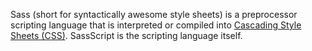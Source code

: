 Sass (short for syntactically awesome style sheets) is a preprocessor scripting language that is interpreted or compiled into [Cascading Style Sheets (CSS)](CSS). SassScript is the scripting language itself.